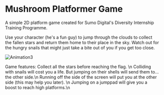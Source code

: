 # Mushroom Platformer Game

A simple 2D platform game created for Sumo Digital's Diversity Internship Training Programme. 

Use your character (he's a fun guy) to jump through the clouds to collect the fallen stars and return them home to their place in the sky. Watch out for the hungry snails that might just take a bite out of you if you get too close. 

![Animation3](https://user-images.githubusercontent.com/67464240/197212174-7c60a859-4853-4a01-af37-296b643cb0ed.gif)

Game features:
Collect all the stars before reaching the flag. \n
Colliding with snails will cost you a life. But jumping on their shells will send them to... the other side.\n
Running off the side of the screen will put you at the other side (this may help you later). \n
Jumping on a jumppad will give you a boost to reach high platforms.\n

